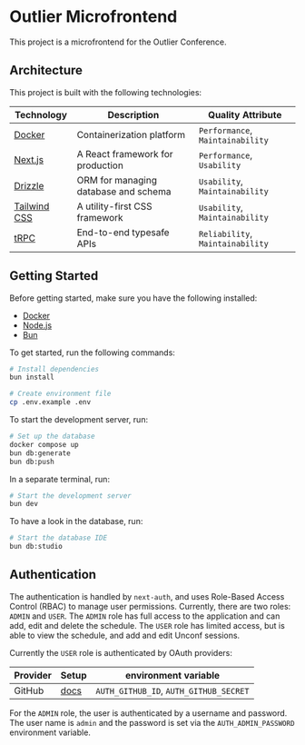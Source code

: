 # Outlier Microfrontend

This project is a microfrontend for the Outlier Conference.

## Architecture

This project is built with the following technologies:

| Technology                              | Description                          | Quality Attribute                |
| --------------------------------------- | ------------------------------------ | -------------------------------- |
| [Docker](https://www.docker.com)        | Containerization platform            | `Performance`, `Maintainability` |
| [Next.js](https://nextjs.org)           | A React framework for production     | `Performance`, `Usability`       |
| [Drizzle](https://orm.drizzle.team)     | ORM for managing database and schema | `Usability`, `Maintainability`   |
| [Tailwind CSS](https://tailwindcss.com) | A utility-first CSS framework        | `Usability`, `Maintainability`   |
| [tRPC](https://trpc.io)                 | End-to-end typesafe APIs             | `Reliability`, `Maintainability` |

## Getting Started

Before getting started, make sure you have the following installed:

- [Docker](https://www.docker.com)
- [Node.js](https://nodejs.org)
- [Bun](https://bun.sh)

To get started, run the following commands:

```bash
# Install dependencies
bun install

# Create environment file
cp .env.example .env
```

To start the development server, run:

```bash
# Set up the database
docker compose up
bun db:generate
bun db:push
```

In a separate terminal, run:

```bash
# Start the development server
bun dev
```

To have a look in the database, run:

```bash
# Start the database IDE
bun db:studio
```

## Authentication

The authentication is handled by `next-auth`, and uses Role-Based Access Control (RBAC) to manage user permissions.  Currently, there are two roles: `ADMIN` and `USER`.  The `ADMIN` role has full access to the application and can add, edit and delete the schedule. The `USER` role has limited access, but is able to view the schedule, and add and edit Unconf sessions.

Currently the `USER` role is authenticated by OAuth providers:

| Provider | Setup | environment variable |
| --- | --- | --- |
| GitHub | [docs](https://authjs.dev/getting-started/providers/github) | `AUTH_GITHUB_ID`, `AUTH_GITHUB_SECRET` |

For the `ADMIN` role, the user is authenticated by a username and password. The user name is `admin` and the password is set via the `AUTH_ADMIN_PASSWORD` environment variable.
